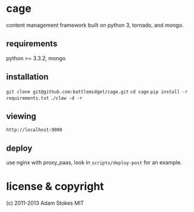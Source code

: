 # cage

content management framework built on python 3, tornado, and mongo.

## requirements

python >= 3.3.2, mongo

## installation

`git clone git@github.com:battlemidget/cage.git`
`cd cage`
`pip install -r requirements.txt`
`./claw -d -r`

## viewing

`http://localhost:9000`

## deploy

use nginx with proxy_paas, look in `scripts/deploy-post` for an example.

# license & copyright

(c) 2011-2013 Adam Stokes
MIT
